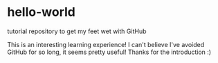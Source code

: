 # hello-world
tutorial repository to get my feet wet with GitHub

This is an interesting learning experience! I can't believe I've avoided GitHub for so long, it seems pretty useful!
Thanks for the introduction :)

